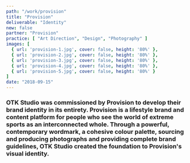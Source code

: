 ```yaml
---
path: "/work/provision"
title: "Provision"
deliverable: "Identity"
new: false
partner: "Provision"
practice: [ "Art Direction", "Design", "Photography" ]
images: [
  { url: 'provision-1.jpg', cover: false, height: '80%' },
  { url: 'provision-2.jpg', cover: false, height: '80%' },
  { url: 'provision-3.jpg', cover: false, height: '80%' },
  { url: 'provision-4.jpg', cover: false, height: '80%' },
  { url: 'provision-5.jpg', cover: false, height: '80%' }
]
date: "2018-09-15"
---
```


### OTK Studio was commissioned by Provision to develop their brand identity in its entirety. Provision is a lifestyle brand and content platform for people who see the world of extreme sports as an interconnected whole. Through a powerful, contemporary wordmark, a cohesive colour palette, sourcing and producing photographs and providing complete brand guidelines, OTK Studio created the foundation to Provision's visual identity.